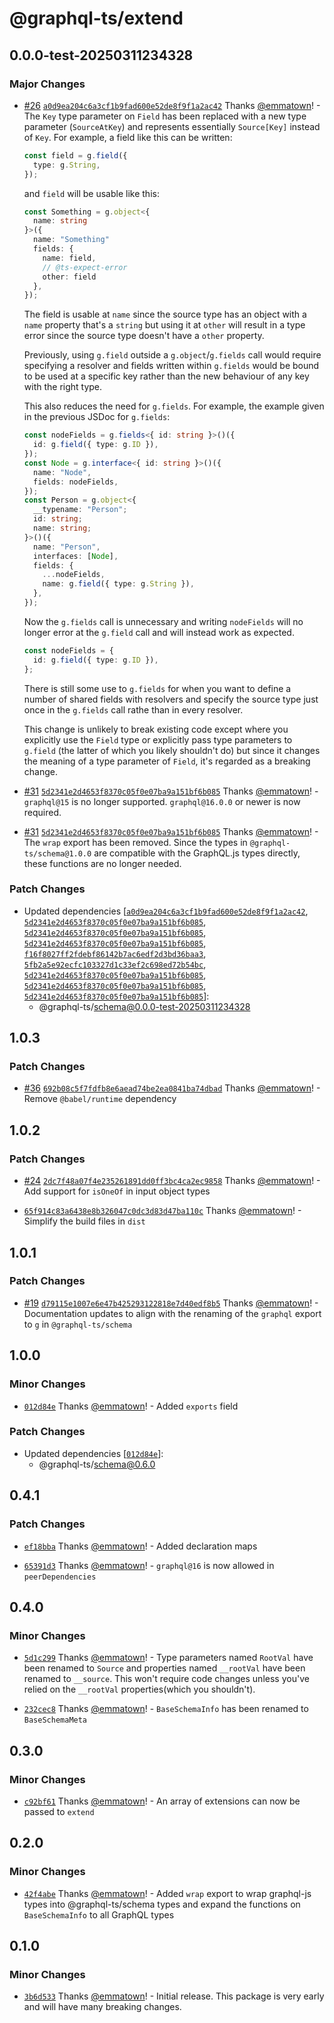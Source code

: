 # @graphql-ts/extend

## 0.0.0-test-20250311234328

### Major Changes

- [#26](https://github.com/Thinkmill/graphql-ts/pull/26) [`a0d9ea204c6a3cf1b9fad600e52de8f9f1a2ac42`](https://github.com/Thinkmill/graphql-ts/commit/a0d9ea204c6a3cf1b9fad600e52de8f9f1a2ac42) Thanks [@emmatown](https://github.com/emmatown)! - The `Key` type parameter on `Field` has been replaced with a new type parameter (`SourceAtKey`) and represents essentially `Source[Key]` instead of `Key`. For example, a field like this can be written:

  ```ts
  const field = g.field({
    type: g.String,
  });
  ```

  and `field` will be usable like this:

  ```ts
  const Something = g.object<{
    name: string
  }>({
    name: "Something"
    fields: {
      name: field,
      // @ts-expect-error
      other: field
    },
  });
  ```

  The field is usable at `name` since the source type has an object with a `name` property that's a `string` but using it at `other` will result in a type error since the source type doesn't have a `other` property.

  Previously, using `g.field` outside a `g.object`/`g.fields` call would require specifying a resolver and fields written within `g.fields` would be bound to be used at a specific key rather than the new behaviour of any key with the right type.

  This also reduces the need for `g.fields`. For example, the example given in the previous JSDoc for `g.fields`:

  ```ts
  const nodeFields = g.fields<{ id: string }>()({
    id: g.field({ type: g.ID }),
  });
  const Node = g.interface<{ id: string }>()({
    name: "Node",
    fields: nodeFields,
  });
  const Person = g.object<{
    __typename: "Person";
    id: string;
    name: string;
  }>()({
    name: "Person",
    interfaces: [Node],
    fields: {
      ...nodeFields,
      name: g.field({ type: g.String }),
    },
  });
  ```

  Now the `g.fields` call is unnecessary and writing `nodeFields` will no longer error at the `g.field` call and will instead work as expected.

  ```ts
  const nodeFields = {
    id: g.field({ type: g.ID }),
  };
  ```

  There is still some use to `g.fields` for when you want to define a number of shared fields with resolvers and specify the source type just once in the `g.fields` call rathe than in every resolver.

  This change is unlikely to break existing code except where you explicitly use the `Field` type or explicitly pass type parameters to `g.field` (the latter of which you likely shouldn't do) but since it changes the meaning of a type parameter of `Field`, it's regarded as a breaking change.

- [#31](https://github.com/Thinkmill/graphql-ts/pull/31) [`5d2341e2d4653f8370c05f0e07ba9a151bf6b085`](https://github.com/Thinkmill/graphql-ts/commit/5d2341e2d4653f8370c05f0e07ba9a151bf6b085) Thanks [@emmatown](https://github.com/emmatown)! - `graphql@15` is no longer supported. `graphql@16.0.0` or newer is now required.

- [#31](https://github.com/Thinkmill/graphql-ts/pull/31) [`5d2341e2d4653f8370c05f0e07ba9a151bf6b085`](https://github.com/Thinkmill/graphql-ts/commit/5d2341e2d4653f8370c05f0e07ba9a151bf6b085) Thanks [@emmatown](https://github.com/emmatown)! - The `wrap` export has been removed. Since the types in `@graphql-ts/schema@1.0.0` are compatible with the GraphQL.js types directly, these functions are no longer needed.

### Patch Changes

- Updated dependencies [[`a0d9ea204c6a3cf1b9fad600e52de8f9f1a2ac42`](https://github.com/Thinkmill/graphql-ts/commit/a0d9ea204c6a3cf1b9fad600e52de8f9f1a2ac42), [`5d2341e2d4653f8370c05f0e07ba9a151bf6b085`](https://github.com/Thinkmill/graphql-ts/commit/5d2341e2d4653f8370c05f0e07ba9a151bf6b085), [`5d2341e2d4653f8370c05f0e07ba9a151bf6b085`](https://github.com/Thinkmill/graphql-ts/commit/5d2341e2d4653f8370c05f0e07ba9a151bf6b085), [`5d2341e2d4653f8370c05f0e07ba9a151bf6b085`](https://github.com/Thinkmill/graphql-ts/commit/5d2341e2d4653f8370c05f0e07ba9a151bf6b085), [`f16f8027ff2fdebf86142b7ac6edf2d3bd36baa3`](https://github.com/Thinkmill/graphql-ts/commit/f16f8027ff2fdebf86142b7ac6edf2d3bd36baa3), [`5fb2a5e92ecfc103327d1c33ef2c698ed72b54bc`](https://github.com/Thinkmill/graphql-ts/commit/5fb2a5e92ecfc103327d1c33ef2c698ed72b54bc), [`5d2341e2d4653f8370c05f0e07ba9a151bf6b085`](https://github.com/Thinkmill/graphql-ts/commit/5d2341e2d4653f8370c05f0e07ba9a151bf6b085), [`5d2341e2d4653f8370c05f0e07ba9a151bf6b085`](https://github.com/Thinkmill/graphql-ts/commit/5d2341e2d4653f8370c05f0e07ba9a151bf6b085), [`5d2341e2d4653f8370c05f0e07ba9a151bf6b085`](https://github.com/Thinkmill/graphql-ts/commit/5d2341e2d4653f8370c05f0e07ba9a151bf6b085)]:
  - @graphql-ts/schema@0.0.0-test-20250311234328

## 1.0.3

### Patch Changes

- [#36](https://github.com/Thinkmill/graphql-ts/pull/36) [`692b08c5f7fdfb8e6aead74be2ea0841ba74dbad`](https://github.com/Thinkmill/graphql-ts/commit/692b08c5f7fdfb8e6aead74be2ea0841ba74dbad) Thanks [@emmatown](https://github.com/emmatown)! - Remove `@babel/runtime` dependency

## 1.0.2

### Patch Changes

- [#24](https://github.com/Thinkmill/graphql-ts/pull/24) [`2dc7f48a07f4e235261891dd0ff3bc4ca2ec9858`](https://github.com/Thinkmill/graphql-ts/commit/2dc7f48a07f4e235261891dd0ff3bc4ca2ec9858) Thanks [@emmatown](https://github.com/emmatown)! - Add support for `isOneOf` in input object types

- [`65f914c83a6438e8b326047c0dc3d83d47ba110c`](https://github.com/Thinkmill/graphql-ts/commit/65f914c83a6438e8b326047c0dc3d83d47ba110c) Thanks [@emmatown](https://github.com/emmatown)! - Simplify the build files in `dist`

## 1.0.1

### Patch Changes

- [#19](https://github.com/Thinkmill/graphql-ts/pull/19) [`d79115e1007e6e47b425293122818e7d40edf8b5`](https://github.com/Thinkmill/graphql-ts/commit/d79115e1007e6e47b425293122818e7d40edf8b5) Thanks [@emmatown](https://github.com/emmatown)! - Documentation updates to align with the renaming of the `graphql` export to `g` in `@graphql-ts/schema`

## 1.0.0

### Minor Changes

- [`012d84e`](https://github.com/Thinkmill/graphql-ts/commit/012d84e04bfe37c18aa0afdc541843586cf768bf) Thanks [@emmatown](https://github.com/emmatown)! - Added `exports` field

### Patch Changes

- Updated dependencies [[`012d84e`](https://github.com/Thinkmill/graphql-ts/commit/012d84e04bfe37c18aa0afdc541843586cf768bf)]:
  - @graphql-ts/schema@0.6.0

## 0.4.1

### Patch Changes

- [`ef18bba`](https://github.com/Thinkmill/graphql-ts/commit/ef18bba55773e38309f538b987099650ad66533d) Thanks [@emmatown](https://github.com/emmatown)! - Added declaration maps

* [`65391d3`](https://github.com/Thinkmill/graphql-ts/commit/65391d30c7a56313325acb647110e8536008d82b) Thanks [@emmatown](https://github.com/emmatown)! - `graphql@16` is now allowed in `peerDependencies`

## 0.4.0

### Minor Changes

- [`5d1c299`](https://github.com/Thinkmill/graphql-ts/commit/5d1c299ae50a8bafea8e409f9c2c1e5abedaa29a) Thanks [@emmatown](https://github.com/emmatown)! - Type parameters named `RootVal` have been renamed to `Source` and properties named `__rootVal` have been renamed to `__source`. This won't require code changes unless you've relied on the `__rootVal` properties(which you shouldn't).

* [`232cec8`](https://github.com/Thinkmill/graphql-ts/commit/232cec81c04c3489c053e24cfe37ab7f3d8a4265) Thanks [@emmatown](https://github.com/emmatown)! - `BaseSchemaInfo` has been renamed to `BaseSchemaMeta`

## 0.3.0

### Minor Changes

- [`c92bf61`](https://github.com/Thinkmill/graphql-ts/commit/c92bf61044af69d72003a076b2a191ff685633fb) Thanks [@emmatown](https://github.com/emmatown)! - An array of extensions can now be passed to `extend`

## 0.2.0

### Minor Changes

- [`42f4abe`](https://github.com/Thinkmill/graphql-ts/commit/42f4abe6ad5e6b1bfec3eb7acfad0e54721c63cb) Thanks [@emmatown](https://github.com/emmatown)! - Added `wrap` export to wrap graphql-js types into @graphql-ts/schema types and expand the functions on `BaseSchemaInfo` to all GraphQL types

## 0.1.0

### Minor Changes

- [`3b6d533`](https://github.com/Thinkmill/graphql-ts/commit/3b6d533f9e76c54341610346e1e7bcab29f6826b) Thanks [@emmatown](https://github.com/emmatown)! - Initial release. This package is very early and will have many breaking changes.

